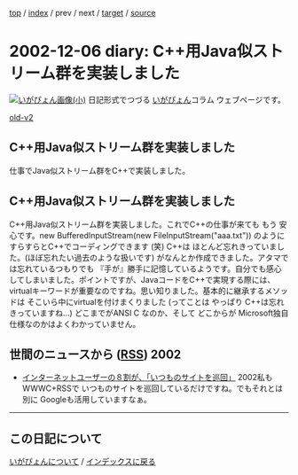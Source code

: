 [top](https://igapyon.github.io/diary/) 
 / [index](https://igapyon.github.io/diary/2002/index.html) 
 / prev 
 / next 
 / [target](https://igapyon.github.io/diary/2002/ig021206.html) 
 / [source](https://github.com/igapyon/diary/blob/gh-pages/2002/ig021206.html.src.md) 

2002-12-06 diary: C++用Java似ストリーム群を実装しました
=====================================================================================================
[![いがぴょん画像(小)](https://igapyon.github.io/diary/images/iga200306s.jpg "いがぴょん")](https://igapyon.github.io/diary/memo/memoigapyon.html) 日記形式でつづる [いがぴょん](https://igapyon.github.io/diary/memo/memoigapyon.html)コラム ウェブページです。

[old-v2](ig021206-orig.html)

## C++用Java似ストリーム群を実装しました

仕事でJava似ストリーム群をC++で実装しました。


## C++用Java似ストリーム群を実装しました

C++用Java似ストリーム群を実装しました。これでC++の仕事が来ても もう 安心です。new BufferedInputStream(new FileInputStream("aaa.txt")) のように すらすらとC++でコーディングできます (笑)
C++は ほとんど忘れきっていました。(ほぼ忘れたい過去のような扱いです) がなんとか作成できました。アタマでは忘れているつもりでも 『手が』勝手に記憶しているようです。自分でも感心してしまいました。ポイントですが、JavaコードをC++で実現する際には、virtualキーワードが重要なのですね。思い知りました。基本的に継承するメソッドは そこいら中にvirtualを付けまくりました (ってことは やっぱり
C++は忘れきっていますね…) どこまでがANSI C なのか、そして どこからが Microsoft独自仕様なのかはよくわかっていません。

## 世間のニュースから ([RSS](ig021206-news.xml)) 2002

* [インターネットユーザーの８割が、「いつものサイトを巡回」](http://japan.internet.com/research/20021204/1.html)  2002私もWWWC+RSSで いつものサイトを巡回しているだけですね。でもそれとは別に Googleも活用していますなぁ。


----------------------------------------------------------------------------------------------------

## この日記について
[いがぴょんについて](https://igapyon.github.io/diary/memo/memoigapyon.html) / [インデックスに戻る](https://igapyon.github.io/diary/idxall.html)
